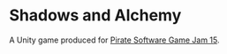 # Shadows and Alchemy

A Unity game produced for [Pirate Software Game Jam 15](https://itch.io/jam/pirate).

